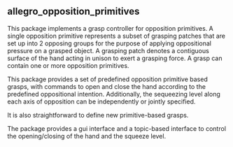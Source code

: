 allegro_opposition_primitives
-----------------------------

This package implements a grasp controller for opposition primitives. A single opposition primitive represents a subset of grasping patches that are set up into 2 opposing groups for the purpose of applying oppositional pressure on a grasped object. A grasping patch denotes a contiguous surface of the hand acting in unison to exert a grasping force. A grasp can contain one or more opposition primitives.

This package provides a set of predefined opposition primitive based grasps, with commands to open and close the hand according to the predefined oppositional intention. Additionally, the sequeezing level along each axis of opposition can be independently or jointly specified.

It is also straightforward to define new primitive-based grasps. 

The package provides a gui interface and a topic-based interface to control the opening/closing of the hand and the squeeze level.

